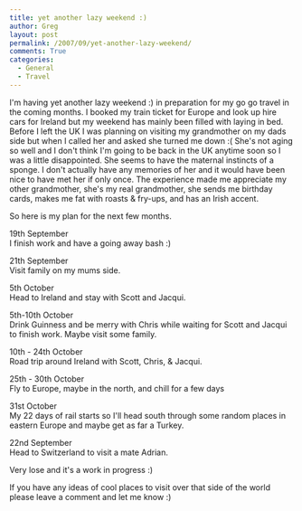 ```yaml
---
title: yet another lazy weekend :)
author: Greg
layout: post
permalink: /2007/09/yet-another-lazy-weekend/
comments: True
categories:
  - General
  - Travel
---
```

I'm having yet another lazy weekend :) in preparation for my go go travel in the coming months. I booked my train ticket for Europe and look up hire cars for Ireland but my weekend has mainly been filled with laying in bed. Before I left the UK I was planning on visiting my grandmother on my dads side but when I called her and asked she turned me down :( She's not aging so well and I don't think I'm going to be back in the UK anytime soon so I was a little disappointed. She seems to have the maternal instincts of a sponge. I don't actually have any memories of her and it would have been nice to have met her if only once. The experience made me appreciate my other grandmother, she's my real grandmother, she sends me birthday cards, makes me fat with roasts & fry-ups, and has an Irish accent.

So here is my plan for the next few months.

19th September  
I finish work and have a going away bash :)

21th September  
Visit family on my mums side.

5th October  
Head to Ireland and stay with Scott and Jacqui.

5th-10th October  
Drink Guinness and be merry with Chris while waiting for Scott and Jacqui to finish work. Maybe visit some family.

10th - 24th October  
Road trip around Ireland with Scott, Chris, & Jacqui.

25th - 30th October  
Fly to Europe, maybe in the north, and chill for a few days

31st October  
My 22 days of rail starts so I'll head south through some random places in eastern Europe and maybe get as far a Turkey.

22nd September  
Head to Switzerland to visit a mate Adrian.

Very lose and it's a work in progress :)

If you have any ideas of cool places to visit over that side of the world please leave a comment and let me know :)